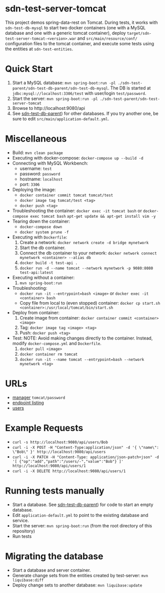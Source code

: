 # sdn-test-server-tomcat

This project demos spring-data-rest on Tomcat.  During tests, it works with `sdn-test-db-mysql` to start two docker containers (one with a MySQL database and one with a generic tomcat container), deploy `target/sdn-test-server-tomcat-<version>.war` and `src/main/resource/conf/` configuration files to the tomcat container, and execute some tests using the entities at `sdn-test-entities`.

# Quick Start

1. Start a MySQL database: `mvn spring-boot:run -pl ./sdn-test-parent/sdn-test-db-parent/sdn-test-db-mysql`.  The DB is started at `jdbc:mysql://localhost:3306/test` with user/login `test/password`.
1. Start the server: `mvn spring-boot:run -pl ./sdn-test-parent/sdn-test-server-tomcat`
1. Browse to http://localhost:9080/api
1. See [sdn-test-db-parent](../sdn-test-db-parent/README.md)) for other databases.  If you try another one, be sure to edit `src/main/application-default.yml`.

# Miscellaneous

  * Build: `mvn clean package`
  * Executing with docker-compose: `docker-compose up --build -d`
  * Connecting with MySQL Workbench:
    * username: `test`
    * password: `password`
    * hostname: `localhost`
    * port: `3306`
  * Deploying the image:
    * `docker container commit tomcat tomcat/test`
    * `docker image tag tomcat/test <tag>`
    * `docker push <tag>`
  * Troubleshooting the container:
      `docker exec -it tomcat bash` or `docker-compose exec tomcat bash`
      `apt-get update && apt-get install vim -y`
  * Tearing down the container:
    * `docker-compose down`
    * `docker system prune -f`
  * Executing with `Dockerfile`: 
    1. Create a network: `docker network create -d bridge mynetwork`
    1. Start the db container.
    1. Connect the db container to your network: `docker network connect mynetwork <container> --alias db`
    1. `docker build -t test-api .`
    1. `docker run -d --name tomcat --network mynetwork -p 9080:8080 test-api:latest`
  * Executing without a container:
    1. `mvn spring-boot:run`
  * Troubleshooting:
    * `docker run -it --entrypoint=bash <image>` or `docker exec -it <container> bash`
    * Copy file from local to (even stopped) container: `docker cp start.sh <container>:/usr/local/tomcat/bin/start.sh`
  * Deploy from container:
      1. Create image from container: `docker container commit <container> <image>`
      1. Tag: `docker image tag <image> <tag>`
      1. Push: `docker push <tag>`
  * Test: NOTE: Avoid making changes directly to the container.  Instead, modify `docker-compose.yml` and `Dockerfile`.  
      1. `docker pull <image>`
      1. `docker container rm tomcat`
      1. `docker run -it --name tomcat --entrypoint=bash --network mynetwork <tag>`
    
# URLs

  * [manager](http://localhost:9080/manager) `tomcat/password`
  * [endpoint listing](http://localhost:9080/api)
  * [users](http://localhost:9080/api/users)
      
# Example Requests
  * `curl -s http://localhost:9080/api/users/Bob`
  * `curl -i -X POST -H "Content-Type:application/json" -d '{ \"name\": \"Bob\" }' http://localhost:9080/api/users`
  * `curl -i -X PATCH -H "Content-Type: application/json-patch+json" -d '[ {"op":"add","path":"/users/-","value":"Bob"} ]' http://localhost:9080/api/users/1`
  * `curl -i -X DELETE http://localhost:9080/api/users/1`
  
# Running tests manually

  * Start a database.  See [sdn-test-db-parent](../sdn-test-db-parent/README.md)) for code to start an empty database.
  * Edit `application-default.yml` to point to the existing database and service.
  * Start the server: `mvn spring-boot:run` (from the root directory of this repository)
  * Run tests
  
# Migrating the database

  * Start a database and server container.
  * Generate change sets from the entities created by test-server: `mvn liquibase:diff`
  * Deploy change sets to another database: `mvn liquibase:update`
      